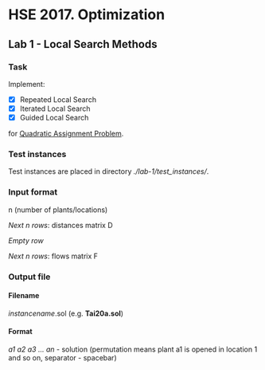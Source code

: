 # HSE 2017. Optimization
## Lab 1 - Local Search Methods
### Task
Implement:
- [x] Repeated Local Search
- [x] Iterated Local Search
- [x] Guided Local Search

for [Quadratic Assignment Problem](https://en.wikipedia.org/wiki/Quadratic_assignment_problem).

### Test instances
Test instances are placed in directory *./lab-1/test_instances/*.

### Input format
n (number of plants/locations)

*Next n rows*: distances matrix D

*Empty row*

*Next n rows*: flows matrix F

### Output file
#### Filename
*instancename*.sol (e.g. **Tai20a.sol**)
#### Format
*a1 a2 a3 ... an* - solution (permutation means plant a1 is opened in location 1 and so on, separator - spacebar)
